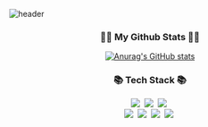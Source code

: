 ![header](https://capsule-render.vercel.app/api?type=cylinder&color=2F2F2F&height=200&section=header&text=Hi!%20I'm%20Junmoo&fontSize=100&fontColor=FFFFFF)


<h3 align="center">👩‍💻 My Github Stats 👩‍💻</h3>
<div align="center">

[![Anurag's GitHub stats](https://github-readme-stats.vercel.app/api?username=hyeinisfree&hide_title=true&show_icons=true&include_all_commits=true&disable_animations=true&theme=vue)](https://github.com/anuraghazra/github-readme-stats)
</div>


<h3 align="center">📚 Tech Stack 📚</h3>
<p align="center">
  <img src="https://img.shields.io/badge/Java-007396?style=flat-square&logo=Java&logoColor=white"/></a>&nbsp
  <img src="https://img.shields.io/badge/Python-3766AB?style=flat-square&logo=Python&logoColor=white"/></a>&nbsp 
  <img src="https://img.shields.io/badge/Django-000000?style=flat-square&logo=Django&logoColor=white"/></a>&nbsp
  <br>
  <img src="https://img.shields.io/badge/Pytorch-E6B91E?style=flat-square&logo=Pytorch&logoColor=white"/></a>&nbsp 
  <img src="https://img.shields.io/badge/TensorFlow-232F3E?style=flat-square&logo=TensorFlow&logoColor=white"/></a>&nbsp 
  <img src="https://img.shields.io/badge/Docker-2496ED?style=flat-square&logo=Docker&logoColor=white"/></a>&nbsp 
  <img src="https://img.shields.io/badge/BigQuery-D24939?style=flat-square&logo=BigQuery&logoColor=white"/></a>&nbsp 
</p>

